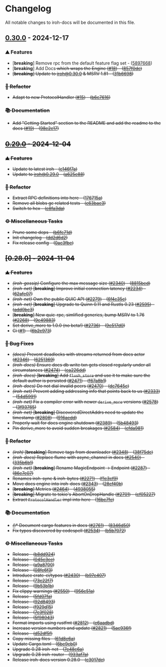 # Changelog

All notable changes to iroh-docs will be documented in this file.

## [0.30.0](https://github.com/n0-computer/iroh-docs/compare/v0.29.0..0.30.0) - 2024-12-17

### ⛰️  Features

- [**breaking**] Remove rpc from the default feature flag set - ([5897668](https://github.com/n0-computer/iroh-docs/commit/5897668996cf509fcbcb0f9801925a3d3ad89148))
- [**breaking**] Add Docs<S> which wraps the Engine<S> ([#18](https://github.com/n0-computer/iroh-docs/issues/18)) - ([857f0dc](https://github.com/n0-computer/iroh-docs/commit/857f0dc7e9b14d27b2a21e0f12ff00609b077a52))
- [**breaking**] Update to iroh@0.30.0 & MSRV 1.81 - ([31b6698](https://github.com/n0-computer/iroh-docs/commit/31b66980a8216a7f52183a6f46bb9455c58726ae))

### 🚜 Refactor

- Adapt to new ProtocolHandler ([#15](https://github.com/n0-computer/iroh-docs/issues/15)) - ([b6c7616](https://github.com/n0-computer/iroh-docs/commit/b6c7616c401ac7c465beafebdc49f866263cf026))

### 📚 Documentation

- Add "Getting Started" section to the README and add the readme to the docs ([#19](https://github.com/n0-computer/iroh-docs/issues/19)) - ([98e2e17](https://github.com/n0-computer/iroh-docs/commit/98e2e170bcf4c1f23aa1479ae6c2b21b92c1146d))

## [0.29.0](https://github.com/n0-computer/iroh-docs/compare/v0.28.0..0.29.0) - 2024-12-04

### ⛰️  Features

- Update to latest iroh  - ([c146f7a](https://github.com/n0-computer/iroh-docs/commit/c146f7a969926eb2624fbe3ba4f93f157fc04864))
- Update to iroh@0.29.0 - ([a625e88](https://github.com/n0-computer/iroh-docs/commit/a625e88889853dd98837982b8344af20b54ac606))

### 🚜 Refactor

- Extract RPC definitions into here - ([176715a](https://github.com/n0-computer/iroh-docs/commit/176715a567c7f5c660a980dcc334b5d5892d2cb1))
- Remove all blobs gc related tests - ([c63bae3](https://github.com/n0-computer/iroh-docs/commit/c63bae32e5a6fc78db6b4b2549bc56f82fbf94db))
- Switch to hex - ([e8fa3da](https://github.com/n0-computer/iroh-docs/commit/e8fa3dae967540dc4d6ed7361357d23500e5932a))

### ⚙️ Miscellaneous Tasks

- Prune some deps - ([b6fc71d](https://github.com/n0-computer/iroh-docs/commit/b6fc71df5dbdb745afe1852315c1176109360079))
- Init changelog - ([dd2d6d2](https://github.com/n0-computer/iroh-docs/commit/dd2d6d286f91c78262c66133a0304d270123d402))
- Fix release config - ([0ac3fbe](https://github.com/n0-computer/iroh-docs/commit/0ac3fbe60403edd3a302a5c53500299360e31797))

## [0.28.0] - 2024-11-04

### ⛰️  Features

- *(iroh-gossip)* Configure the max message size ([#2340](https://github.com/n0-computer/iroh-docs/issues/2340)) - ([8815bed](https://github.com/n0-computer/iroh-docs/commit/8815bedd3009a7013ea6eae3447622696e0bee0f))
- *(iroh-net)* [**breaking**] Improve initial connection latency ([#2234](https://github.com/n0-computer/iroh-docs/issues/2234)) - ([62afe07](https://github.com/n0-computer/iroh-docs/commit/62afe077adc67bd13db38cf52d875ea5c96e8f07))
- *(iroh-net)* Own the public QUIC API ([#2279](https://github.com/n0-computer/iroh-docs/issues/2279)) - ([6f4c35e](https://github.com/n0-computer/iroh-docs/commit/6f4c35ef9c51c671c4594ea828a3dd29bd952ce5))
- *(iroh-net)* [**breaking**] Upgrade to Quinn 0.11 and Rustls 0.23 ([#2595](https://github.com/n0-computer/iroh-docs/issues/2595)) - ([add0bc3](https://github.com/n0-computer/iroh-docs/commit/add0bc3a9a002d685e755f8fce03241dc9fa500a))
- [**breaking**] New quic-rpc, simlified generics, bump MSRV to 1.76 ([#2268](https://github.com/n0-computer/iroh-docs/issues/2268)) - ([9c49883](https://github.com/n0-computer/iroh-docs/commit/9c498836f8de4c9c42f15d422f282fa3efdbae10))
- Set derive_more to 1.0.0 (no beta!) ([#2736](https://github.com/n0-computer/iroh-docs/issues/2736)) - ([9e517d0](https://github.com/n0-computer/iroh-docs/commit/9e517d09e361978f3a95983f6c906068d1cf6512))
- Ci ([#1](https://github.com/n0-computer/iroh-docs/issues/1)) - ([6b2c973](https://github.com/n0-computer/iroh-docs/commit/6b2c973f8ba9acefce1b36df93a8e6a5f8d7392a))

### 🐛 Bug Fixes

- *(docs)* Prevent deadlocks with streams returned from docs actor ([#2346](https://github.com/n0-computer/iroh-docs/issues/2346)) - ([6251369](https://github.com/n0-computer/iroh-docs/commit/625136937a2fa63479c760ce9a13d24f8c97771c))
- *(iroh-docs)* Ensure docs db write txn gets closed regularly under all circumstances ([#2474](https://github.com/n0-computer/iroh-docs/issues/2474)) - ([ea226dd](https://github.com/n0-computer/iroh-docs/commit/ea226dd48c0dcc0397f319aeb767563cbec298c6))
- *(iroh-docs)* [**breaking**] Add `flush_store` and use it to make sure the default author is persisted ([#2471](https://github.com/n0-computer/iroh-docs/issues/2471)) - ([f67a8b1](https://github.com/n0-computer/iroh-docs/commit/f67a8b143a36a18903c1338e8412cdd7f1729582))
- *(iroh-docs)* Do not dial invalid peers ([#2470](https://github.com/n0-computer/iroh-docs/issues/2470)) - ([dc7645e](https://github.com/n0-computer/iroh-docs/commit/dc7645e45ce875b9c19d32d65544abefd0417e80))
- *(iroh-net)* Prevent adding addressing info that points back to us ([#2333](https://github.com/n0-computer/iroh-docs/issues/2333)) - ([54d5991](https://github.com/n0-computer/iroh-docs/commit/54d5991f5499ed52749e420eb647d726a3674eb4))
- *(iroh-net)* Fix a compiler error with newer `derive_more` versions ([#2578](https://github.com/n0-computer/iroh-docs/issues/2578)) - ([3f93765](https://github.com/n0-computer/iroh-docs/commit/3f93765ea36f47554123bfb48c3ac06068b970b6))
- *(iroh-net)* [**breaking**] DiscoveredDirectAddrs need to update the timestamp ([#2808](https://github.com/n0-computer/iroh-docs/issues/2808)) - ([916aedd](https://github.com/n0-computer/iroh-docs/commit/916aedd4a7a0f458be3d19d1d3f3d46d0bb074ad))
- Properly wait for docs engine shutdown ([#2389](https://github.com/n0-computer/iroh-docs/issues/2389)) - ([5b48493](https://github.com/n0-computer/iroh-docs/commit/5b48493917a5a87b21955fefc2f341a2f9fa0a1e))
- Pin derive_more to avoid sudden breakages ([#2584](https://github.com/n0-computer/iroh-docs/issues/2584)) - ([cfda981](https://github.com/n0-computer/iroh-docs/commit/cfda981a0ad075111e0c64e3e9a145d4490d1cc5))

### 🚜 Refactor

- *(iroh)* [**breaking**] Remove tags from downloader ([#2348](https://github.com/n0-computer/iroh-docs/issues/2348)) - ([38f75de](https://github.com/n0-computer/iroh-docs/commit/38f75de7cbde0a39582afcac12c73a571705ea58))
- *(iroh-docs)* Replace flume with async_channel in docs ([#2540](https://github.com/n0-computer/iroh-docs/issues/2540)) - ([335b6b1](https://github.com/n0-computer/iroh-docs/commit/335b6b15bf07471c672320127c205a34788462bb))
- *(iroh-net)* [**breaking**] Rename MagicEndpoint -> Endpoint ([#2287](https://github.com/n0-computer/iroh-docs/issues/2287)) - ([86e7c07](https://github.com/n0-computer/iroh-docs/commit/86e7c07a41953f07994dd5d31b9ed3d529a519c3))
- Renames iroh-sync & iroh-bytes ([#2271](https://github.com/n0-computer/iroh-docs/issues/2271)) - ([f1c3cf9](https://github.com/n0-computer/iroh-docs/commit/f1c3cf9b96fab2340df3dc0f5355137234772d95))
- Move docs engine into iroh-docs ([#2343](https://github.com/n0-computer/iroh-docs/issues/2343)) - ([28cf40b](https://github.com/n0-computer/iroh-docs/commit/28cf40b295c3adca75f9328a23be3ff0e6e8a57f))
- [**breaking**] Metrics ([#2464](https://github.com/n0-computer/iroh-docs/issues/2464)) - ([4938055](https://github.com/n0-computer/iroh-docs/commit/4938055577fb6a975e547983ebdfb1c3b6b03df9))
- [**breaking**] Migrate to tokio's AbortOnDropHandle ([#2701](https://github.com/n0-computer/iroh-docs/issues/2701)) - ([cf05227](https://github.com/n0-computer/iroh-docs/commit/cf05227141cacace21fe914c0479786000989869))
- Extract `ProtocolHandler` impl into here - ([16bc7fe](https://github.com/n0-computer/iroh-docs/commit/16bc7fe4c7dee1b1b88f54390856c3fafa3d7656))

### 📚 Documentation

- *(*)* Document cargo features in docs ([#2761](https://github.com/n0-computer/iroh-docs/issues/2761)) - ([8346d50](https://github.com/n0-computer/iroh-docs/commit/8346d506fd2553bc813548a7d41f04adc984f7d2))
- Fix typos discovered by codespell ([#2534](https://github.com/n0-computer/iroh-docs/issues/2534)) - ([b5b7072](https://github.com/n0-computer/iroh-docs/commit/b5b70726f10cd33d354e07b8985e171cdd3cfc0f))

### ⚙️ Miscellaneous Tasks

- Release - ([b8dd924](https://github.com/n0-computer/iroh-docs/commit/b8dd9243361b708a41b15cad4809ad5b34d73c87))
- Release - ([045e3ce](https://github.com/n0-computer/iroh-docs/commit/045e3ce6dd56bf57b2127960fd1ebad4b9858026))
- Release - ([a9a8700](https://github.com/n0-computer/iroh-docs/commit/a9a87007b597f4f41c68dcbebe8b30bdb2cd3119))
- Release - ([08fe6f3](https://github.com/n0-computer/iroh-docs/commit/08fe6f3ad6fc4ded76991b059a8ffefaf06c1129))
- Introduce crate-ci/typos ([#2430](https://github.com/n0-computer/iroh-docs/issues/2430)) - ([b97e407](https://github.com/n0-computer/iroh-docs/commit/b97e4071508191894581e48882a53cf6b095f86f))
- Release - ([73c22f7](https://github.com/n0-computer/iroh-docs/commit/73c22f7f13ce0276677fc599e80c11f470127966))
- Release - ([9b53b1b](https://github.com/n0-computer/iroh-docs/commit/9b53b1bee105952d883a81bb2238b1e569f78332))
- Fix clippy warnings ([#2550](https://github.com/n0-computer/iroh-docs/issues/2550)) - ([956c51a](https://github.com/n0-computer/iroh-docs/commit/956c51a21b49e15e136434205dbc21040aa8b62b))
- Release - ([5fd07fa](https://github.com/n0-computer/iroh-docs/commit/5fd07fabf313828d5484b7ea315199f9bd7178b9))
- Release - ([92d8493](https://github.com/n0-computer/iroh-docs/commit/92d8493071ac9c5642358daea93b47b1c620e312))
- Release - ([f929d15](https://github.com/n0-computer/iroh-docs/commit/f929d15e76bfabb6d713402daff3b399f122e016))
- Release - ([7e3f028](https://github.com/n0-computer/iroh-docs/commit/7e3f028c65028c1b16c41a01fcc25ff6e2ad2e63))
- Release - ([5f98043](https://github.com/n0-computer/iroh-docs/commit/5f980439a5305bf781ea8c04f3d20976d26f88a8))
- Format imports using rustfmt ([#2812](https://github.com/n0-computer/iroh-docs/issues/2812)) - ([e6aadbd](https://github.com/n0-computer/iroh-docs/commit/e6aadbd337dda7697a34526a5a17fb38d15978c6))
- Increase version numbers and update ([#2821](https://github.com/n0-computer/iroh-docs/issues/2821)) - ([5ac936f](https://github.com/n0-computer/iroh-docs/commit/5ac936f0d5a7a8a6ffe9931638dbb009dc339494))
- Release - ([d52df5f](https://github.com/n0-computer/iroh-docs/commit/d52df5f46d1c9fea2b2012a32f8fe9a3b86a14e3))
- Copy missing files - ([61d8e6a](https://github.com/n0-computer/iroh-docs/commit/61d8e6ada870d736182333d3dc4f2c2387e1dbb4))
- Update Cargo.toml - ([6be9cb0](https://github.com/n0-computer/iroh-docs/commit/6be9cb01a3dc8ba0d9cbd74572231b1a18df36ae))
- Upgrade 0.28 iroh-net - ([7e48c6a](https://github.com/n0-computer/iroh-docs/commit/7e48c6a20e411c8e5928b5f09fe0ba46d5880ce5))
- Upgrade 0.28 iroh-router - ([933af7a](https://github.com/n0-computer/iroh-docs/commit/933af7af0e38281853042764aaa99ad95327d320))
- Release iroh-docs version 0.28.0 - ([c3017de](https://github.com/n0-computer/iroh-docs/commit/c3017de4573930fd03a05ec4aa6c7ab7a84f1890))



